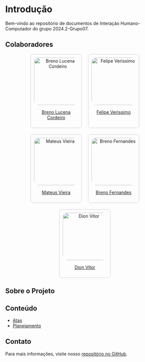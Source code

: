 # Introdução

Bem-vindo ao repositório de documentos de Interação Humano-Computador do grupo 2024.2-Grupo07.

## Colaboradores

<div style="display: flex; flex-wrap: wrap; gap: 20px; justify-content: center;">

<div style="text-align: center; width: 140px; border: 1px solid #ccc; padding: 10px; border-radius: 8px;">
    <img src="https://avatars.githubusercontent.com/u/82223777?v=4" alt="Breno Lucena Cordeiro" style="width: 150px; border-radius: 10%;">
    <p><a href="https://github.com/BrenoLUCO">Breno Lucena Cordeiro</a></p>
</div>

<div style="text-align: center; width: 140px; border: 1px solid #ccc; padding: 10px; border-radius: 8px;"">
    <img src="https://avatars.githubusercontent.com/u/101402657?v=4" alt="Felipe Verissimo" style="width: 150px; border-radius: 10%;">
    <p><a href="https://github.com/verissimoo">Felipe Verissimo</a></p>
</div>

<div style="text-align: center; width: 140px; border: 1px solid #ccc; padding: 10px; border-radius: 8px;"">
    <img src="https://avatars.githubusercontent.com/u/61623585?v=4" alt="Mateus Vieira" style="width: 150px; border-radius: 10%;">
    <p><a href="https://github.com/matix0">Mateus Vieira</a></p>
</div>

<div style="text-align: center; width: 140px; border: 1px solid #ccc; padding: 10px; border-radius: 8px;"">
    <img src="https://avatars.githubusercontent.com/u/132412607?v=4" alt="Breno Fernandes" style="width: 150px; border-radius: 10%;">
    <p><a href="https://github.com/Brenofrds">Breno Fernandes</a></p>
</div>
<div style="text-align: center; width: 140px; border: 1px solid #ccc; padding: 10px; border-radius: 8px;"">
    <img src="https://avatars.githubusercontent.com/u/71671413?v=4" alt="Dion Vítor" style="width: 150px; border-radius: 10%;">
    <p><a href="https://github.com/DionVitor">Dion Vítor</a></p>
</div>


</div>

## Sobre o Projeto



## Conteúdo

- [Atas](atas/)
- [Planejamento](planejamento/)

## Contato

Para mais informações, visite nosso [repositório no GitHub](https://github.com/Interacao-Humano-Computador/2024.2-Grupo07).